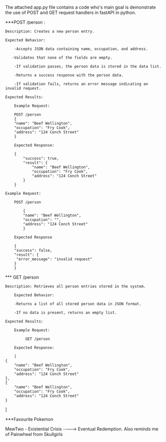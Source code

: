 The attached app.py file contains a code who's main goal is demonstrate the use of POST and GET request handlers in fastAPI in python.

***POST /person :

    Description: Creates a new person entry.

    Expected Behavior:

        -Accepts JSON data containing name, occupation, and address.

       -Validates that none of the fields are empty.

        -If validation passes, the person data is stored in the data list.

        -Returns a success response with the person data.

        -If validation fails, returns an error message indicating an invalid request.

    Expected Results:

        Example Request:

        POST /person
        {
        "name": "Beef Wellington",
        "occupation": "Fry Cook",
        "address": "124 Conch Street"
        }

        Expected Response:

        {
            "success": true,
            "result": {
                "name": "Beef Wellington",
                "occupation": "Fry Cook",
                "address": "124 Conch Street"
            }
        }

    Example Request:

        POST /person

            {
            "name": "Beef Wellington",
            "occupation": "",
            "address": "124 Conch Street"
            }   

        Expected Response

        {
        "success": false,
        "result": {
         "error_message": "invalid request"
        }
        }

*** GET /person

    Description: Retrieves all person entries stored in the system.

        Expected Behavior:

        -Returns a list of all stored person data in JSON format.

        -If no data is present, returns an empty list.

    Expected Results:

        Example Request: 

             GET /person

        Expected Response:

        [
    {
        "name": "Beef Wellington",
        "occupation": "Fry Cook",
        "address": "124 Conch Street"
    },
    {
        "name": "Beef Wellington",
        "occupation": "Fry Cook",
        "address": "124 Conch Street"
    }
]  

***Favourite Pokemon

MewTwo - Existential Crisis ---->  Eventual Redemption.
Also reminds me of Painwheel from Skullgirls
